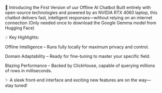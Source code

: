 🚀 Introducing the First Version of uur Offline AI Chatbot
Built entirely with open-source technologies and powered by an NVIDIA RTX 4060 laptop, this chatbot delivers fast, intelligent responses—without relying on an internet connection (Only needed once to download the Google Gemma model from Hugging Face)

💡 Key Highlights:

Offline Intelligence – Runs fully locally for maximum privacy and control.

Domain Adaptability – Ready for fine-tuning to master your specific field.

Blazing Performance – Backed by ClickHouse, capable of querying millions of rows in milliseconds.

✨ A sleek front-end interface and exciting new features are on the way—stay tuned!

